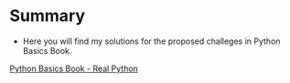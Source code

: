 # Summary

- Here you will find my solutions for the proposed challeges in Python Basics Book.

[Python Basics Book - Real Python](https://realpython.com/products/python-basics-book/ "Python Basics Book - Real Python")